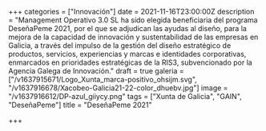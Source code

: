 +++
categories = ["Innovación"]
date = 2021-11-16T23:00:00Z
description = "Management Operativo 3.0 SL ha sido elegida beneficiaria del programa DeseñaPeme 2021, por el que se adjudican las ayudas al diseño, para la mejora de la capacidad de innovación y sustentabilidad de las empresas en Galicia, a través del impulso de la gestión del diseño estratégico de productos, servicios, experiencias y marcas e identidades corporativas, enmarcados en prioridades estratégicas de la RIS3, subvencionado por la Agencia Galega de Innovación."
draft = true
galeria = ["/v1637915671/Logo_Xunta_marca-positivo_ohsijm.svg", "/v1637916678/Xacobeo-Galicia21-22-color_dhuebv.jpg"]
image = "/v1637916612/DP-azul_giiycy.png"
tags = ["Xunta de Galicia", "GAIN", "DeseñaPeme"]
title = "DeseñaPeme 2021"

+++
